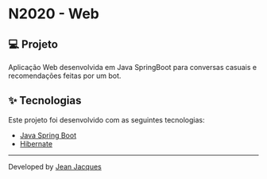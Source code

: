 # N2020 - Web

## 💻 Projeto

Aplicação Web desenvolvida em Java SpringBoot para conversas casuais e recomendações feitas por um bot.

## :sparkles: Tecnologias

Este projeto foi desenvolvido com as seguintes tecnologias:

- [Java Spring Boot](https://spring.io/projects/spring-boot)
- [Hibernate](https://hibernate.org/)

---

Developed by [Jean Jacques](https://github.com/jjeanjacques10) 